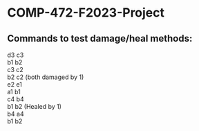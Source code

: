 # COMP-472-F2023-Project


Commands to test damage/heal methods:
-----
d3 c3  
b1 b2  
c3 c2  
b2 c2 (both damaged by 1)  
e2 e1  
a1 b1  
c4 b4  
b1 b2 (Healed by 1)  
b4 a4  
b1 b2  
